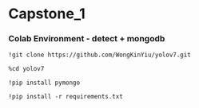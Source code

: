 # Capstone_1

### Colab Environment - detect + mongodb

```
!git clone https://github.com/WongKinYiu/yolov7.git
```

```
%cd yolov7
```

```
!pip install pymongo
```

```
!pip install -r requirements.txt
```
